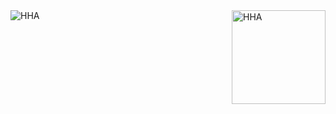<!---<img align="right" height="100px" src="https://media.giphy.com/media/42tS2cfBtj8Y/giphy.gif" /> --->
<img align="right" height="150px" src="https://media.giphy.com/media/oDs3LsZUcmZxtgXUp8/giphy.gif" alt="HHA" />
<img src="https://media.giphy.com/media/ZDTbix65Me1YDNLDF3/giphy.gif" alt="HHA" />
<!---<h1 color="red">
ဘာကြည့်တာလဲ
</h1>--->


